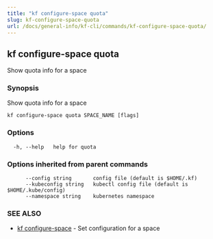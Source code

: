 ```yaml
---
title: "kf configure-space quota"
slug: kf-configure-space-quota
url: /docs/general-info/kf-cli/commands/kf-configure-space-quota/
---
```

## kf configure-space quota

Show quota info for a space

### Synopsis

Show quota info for a space

```
kf configure-space quota SPACE_NAME [flags]
```

### Options

```
  -h, --help   help for quota
```

### Options inherited from parent commands

```
      --config string       config file (default is $HOME/.kf)
      --kubeconfig string   kubectl config file (default is $HOME/.kube/config)
      --namespace string    kubernetes namespace
```

### SEE ALSO

* [kf configure-space](/docs/general-info/kf-cli/commands/kf-configure-space/)	 - Set configuration for a space

